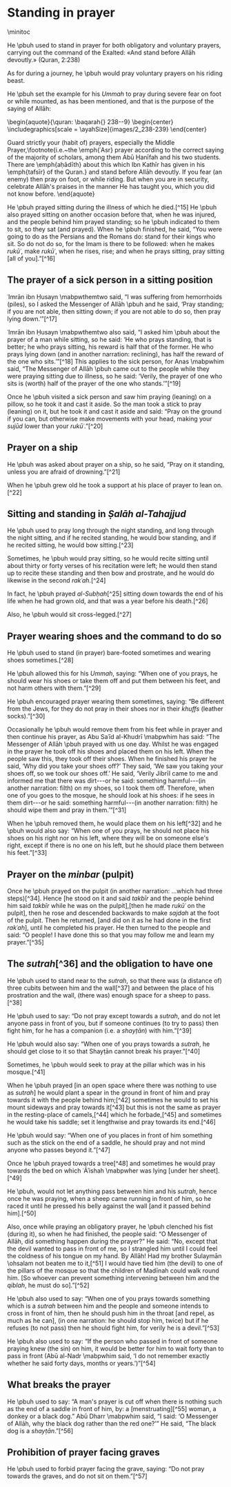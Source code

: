
# Standing in prayer

\minitoc

He \pbuh used to stand in prayer for both obligatory and voluntary prayers, carrying out the command of the Exalted: «And stand before Allāh devoutly.» (Quran, 2:238)

As for during a journey, he \pbuh would pray voluntary prayers on his riding beast.

He \pbuh set the example for his _Ummah_ to pray during severe fear on foot or while mounted, as has been mentioned, and that is the purpose of the saying of Allāh:

\begin{aquote}{\quran: \baqarah{} 238--9}
\begin{center}
  \includegraphics[scale = \ayahSize]{images/2_238-239}
\end{center}

Guard strictly your (habit of) prayers, especially the Middle Prayer,\footnote{i.e.~the \emph{ʿAsr} prayer according to the correct saying of the majority of scholars, among them Abū Ḥanīfah and his two students. There are \emph{aḥādīth} about this which Ibn Kathīr has given in his \emph{tafsīr} of the Quran.} and stand before Allāh devoutly. If you fear (an enemy) then pray on foot, or while riding. But when you are in security, celebrate Allāh's praises in the manner He has taught you, which you did not know before.
\end{aquote}

He \pbuh prayed sitting during the illness of which he died.[^15] He \pbuh also prayed sitting on another occasion before that, when he was injured, and the people behind him prayed standing; so he \pbuh indicated to them to sit, so they sat (and prayed). When he \pbuh finished, he said, “You were going to do as the Persians and the Romans do: stand for their kings who sit. So do not do so, for the Imam is there to be followed: when he makes _rukūʿ_, make _rukūʿ_, when he rises, rise; and when he prays sitting, pray sitting [all of you].”[^16]

## The prayer of a sick person in a sitting position

ʿImrān ibn Ḥusayn \mabpwthemtwo said, “I was suffering from hemorrhoids (piles), so I asked the Messenger of Allāh \pbuh and he said, ‘Pray standing; if you are not able, then sitting down; if you are not able to do so, then pray lying down.’”[^17]

ʿImrān ibn Ḥusayn \mabpwthemtwo also said, “I asked him \pbuh about the prayer of a man while sitting, so he said: ‘He who prays standing, that is better; he who prays sitting, his reward is half that of the former. He who prays lying down (and in another narration: reclining), has half the reward of the one who sits.’”[^18] This applies to the sick person, for Anas \mabpwhim said, “The Messenger of Allāh \pbuh came out to the people while they were praying sitting due to illness, so he said: ‘Verily, the prayer of one who sits is (worth) half of the prayer of the one who stands.’”[^19]

Once he \pbuh visited a sick person and saw him praying (leaning) on a pillow, so he took it and cast it aside. So the man took a stick to pray (leaning) on it, but he took it and cast it aside and said: “Pray on the ground if you can, but otherwise make movements with your head, making your _sujūd_ lower than your _rukūʿ_.”[^20]

## Prayer on a ship

He \pbuh was asked about prayer on a ship, so he said, “Pray on it standing, unless you are afraid of drowning.”[^21]

When he \pbuh grew old he took a support at his place of prayer to lean on.[^22]

## Sitting and standing in _Ṣalāh al-Tahajjud_

He \pbuh used to pray long through the night standing, and long through the night sitting, and if he recited standing, he would bow standing, and if he recited sitting, he would bow sitting.[^23]

Sometimes, he \pbuh would pray sitting, so he would recite sitting until about thirty or forty verses of his recitation were left; he would then stand up to recite these standing and then bow and prostrate, and he would do likewise in the second _rakʿah_.[^24]

In fact, he \pbuh prayed _al-Subḥah_[^25] sitting down towards the end of his life when he had grown old, and that was a year before his death.[^26]

Also, he \pbuh would sit cross-legged.[^27]

## Prayer wearing shoes and the command to do so

He \pbuh used to stand (in prayer) bare-footed sometimes and wearing shoes sometimes.[^28]

He \pbuh allowed this for his _Ummah_, saying: “When one of you prays, he should wear his shoes or take them off and put them between his feet, and not harm others with them.”[^29]

He \pbuh encouraged prayer wearing them sometimes, saying: “Be different from the Jews, for they do not pray in their shoes nor in their _khuffs_ (leather socks).”[^30]

Occasionally he \pbuh would remove them from his feet while in prayer and then continue his prayer, as Abu Saʿīd al-Khudrī \mabpwhim has said: “The Messenger of Allāh \pbuh prayed with us one day. Whilst he was engaged in the prayer he took off his shoes and placed them on his left. When the people saw this, they took off their shoes. When he finished his prayer he said, ‘Why did you take your shoes off?’ They said, ‘We saw you taking your shoes off, so we took our shoes off.’ He said, ‘Verily Jibrīl came to me and informed me that there was dirt---or he said: something harmful---(in another narration: filth) on my shoes, so I took them off. Therefore, when one of you goes to the mosque, he should look at his shoes: if he sees in them dirt---or he said: something harmful---(in another narration: filth) he should wipe them and pray in them.’”[^31]

When he \pbuh removed them, he would place them on his left[^32] and he \pbuh would also say: “When one of you prays, he should not place his shoes on his right nor on his left, where they will be on someone else's right, except if there is no one on his left, but he should place them between his feet.”[^33]

## Prayer on the _minbar_ (pulpit)

Once he \pbuh prayed on the pulpit (in another narration: ...which had three steps)[^34]. Hence [he stood on it and said _takbīr_ and the people behind him said _takbīr_ while he was on the pulpit],[then he made _rukūʿ_ on the pulpit], then he rose and descended backwards to make _sajdah_ at the foot of the pulpit. Then he returned, [and did on it as he had done in the first _rakʿah_], until he completed his prayer. He then turned to the people and said: “O people! I have done this so that you may follow me and learn my prayer.”[^35]

## The _sutrah_[^36] and the obligation to have one

He \pbuh used to stand near to the _sutrah_, so that there was (a distance of) three cubits between him and the wall[^37] and between the place of his prostration and the wall, (there was) enough space for a sheep to pass.[^38]

He \pbuh used to say: “Do not pray except towards a _sutrah_, and do not let anyone pass in front of you, but if someone continues (to try to pass) then fight him, for he has a companion (i.e. a _shayṭān_) with him.”[^39]

He \pbuh would also say: “When one of you prays towards a _sutrah_, he should get close to it so that Shayṭān cannot break his prayer.”[^40]

Sometimes, he \pbuh would seek to pray at the pillar which was in his mosque.[^41]

When he \pbuh prayed [in an open space where there was nothing to use as _sutrah_] he would plant a spear in the ground in front of him and pray towards it with the people behind him;[^42] sometimes he would to set his mount sideways and pray towards it[^43] but this is not the same as prayer in the resting-place of camels,[^44] which he forbade,[^45] and sometimes he would take his saddle; set it lengthwise and pray towards its end.[^46]

He \pbuh would say: “When one of you places in front of him something such as the stick on the end of a saddle, he should pray and not mind anyone who passes beyond it.”[^47]

Once he \pbuh prayed towards a tree[^48] and sometimes he would pray towards the bed on which ʿĀʾishah \mabpwher was lying [under her sheet].[^49]

He \pbuh, would not let anything pass between him and his _sutrah_, hence once he was praying, when a sheep came running in front of him, so he raced it until he pressed his belly against the wall [and it passed behind him].[^50]

Also, once while praying an obligatory prayer, he \pbuh clenched his fist (during it), so when he had finished, the people said: “O Messenger of Allāh, did something happen during the prayer?” He said: “No, except that the devil wanted to pass in front of me, so I strangled him until I could feel the coldness of his tongue on my hand. By Allāh! Had my brother Sulaymān \ohsalam not beaten me to it,[^51] I would have tied him (the devil) to one of the pillars of the mosque so that the children of Madīnah could walk round him. [So whoever can prevent something intervening between him and the _qiblah_, he must do so].”[^52]

He \pbuh also used to say: “When one of you prays towards something which is a _sutrah_ between him and the people and someone intends to cross in front of him, then he should push him in the throat [and repel, as much as he can], (in one narration: he should stop him, twice) but if he refuses (to not pass) then he should fight him, for verily he is a devil.”[^53]

He \pbuh also used to say: “If the person who passed in front of someone praying knew (the sin) on him, it would be better for him to wait forty than to pass in front (Abū al-Nadr \mabpwhim said, ‘I do not remember exactly whether he said forty days, months or years.’)”[^54]

## What breaks the prayer

He \pbuh used to say: “A man's prayer is cut off when there is nothing such as the end of a saddle in front of him, by: a [menstruating][^55] woman, a donkey or a black dog.” Abū Dharr \mabpwhim said, “I said: ‘O Messenger of Allāh, why the black dog rather than the red one?’” He said, “The black dog is a _shayṭān_.”[^56]

## Prohibition of prayer facing graves

He \pbuh used to forbid prayer facing the grave, saying: “Do not pray towards the graves, and do not sit on them.”[^57]

